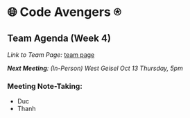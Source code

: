 # 🌐 Code Avengers ⍟

## Team Agenda (Week 4)

*Link to Team Page:* [team page](https://github.com/cse110-sp21-group36/cse110-sp21-group36/blob/main/admin/team.md)

*__Next Meeting__: (In-Person) West Geisel Oct 13 Thursday, 5pm*

### Meeting Note-Taking:
- Duc
- Thanh
